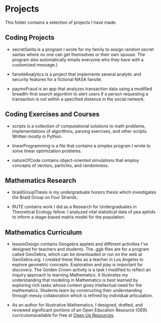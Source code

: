 # Projects

This folder contains a selection of projects I have made.

## Coding Projects

+ secretSanta is a program I wrote for my family to assign random secret santas where no one can get themselves or their own spouse. The program also automatically emails everyone who they have with a customized message.}

+ fansiteAnalytics is a project that implements several analytic and security features for a fictional NASA fansite.

+ paymoFraud is an app that analyzes transaction data using a modified breadth-first search algorithm to alert users if a person requesting a transaction is not within a specified distance in the social network.

## Coding Exercises and Courses

+ scripts is a collection of computational solutions to math problems, implementations of algorithms, parsing exercises, and other scripts. Written mostly in Python.

+ linearProgramming is a file that contains a simplex program I wrote to solve linear optimization problems.

+ natureOfCode contains object-oriented simulations that employ concepts of vectors, particles, and randomness.

## Mathematics Research

+ braidGroupThesis is my undergraduate honors thesis which investigates the Braid Group on Four Strands.

+ RUTE contains work I did as a Research for Undergraduates in Theoretical Ecology fellow.  I analyzed vital statistical data of pea aphids to inform a stage-based matrix model for the population.

## Mathematics Curriculum

+ lessonDesign contains Geogebra applets and different activities I've designed for teachers and students.  The .ggb files are for a program called GeoGebra, which can be downloaded or run on the web at GeoGebra.org.  I created these files as a teacher in Los Angeles to explore geometric concepts.  Exploration and play is important for discovery.   The Golden Crown activity is a task I modified to reflect an inquiry approach to learning Mathematics.  It illustrates my understanding that modeling in Mathematics is best learned by exploring rich tasks whose context gives intellectual need for the mathematics.  Students learn by constructing their understanding through messy collaboration which is refined by individual articulation.

+ As an author for Illustrative Mathematics, I designed, drafted, and reviewed significant portions of an Open Education Resource (OER) curriculumavailable for free at [Open Up Resources](https://im.openupresources.org).

